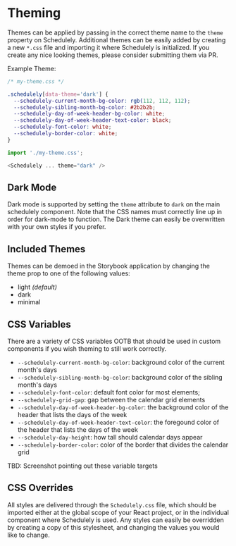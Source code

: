 # Theming

Themes can be applied by passing in the correct theme name to the `theme` property on Schedulely. Additional themes can be easily added by creating a new `*.css` file and importing it where Schedulely is initialized. If you create any nice looking themes, please consider submitting them via PR.

Example Theme:

```css
/* my-theme.css */

.schedulely[data-theme='dark'] {
  --schedulely-current-month-bg-color: rgb(112, 112, 112);
  --schedulely-sibling-month-bg-color: #2b2b2b;
  --schedulely-day-of-week-header-bg-color: white;
  --schedulely-day-of-week-header-text-color: black;
  --schedulely-font-color: white;
  --schedulely-border-color: white;
}
```

```js
import './my-theme.css';

<Schedulely ... theme="dark" />
```

## Dark Mode

Dark mode is supported by setting the `theme` attribute to `dark` on the main schedulely component. Note that the CSS names must correctly line up in order for dark-mode to function. The Dark theme can easily be overwritten with your own styles if you prefer.

## Included Themes

Themes can be demoed in the Storybook application by changing the theme prop to one of the following values:

- light _(default)_
- dark
- minimal

## CSS Variables

There are a variety of CSS variables OOTB that should be used in custom components if you wish theming to still work correctly.

- `--schedulely-current-month-bg-color`: background color of the current month's days
- `--schedulely-sibling-month-bg-color`: background color of the sibling month's days
- `--schedulely-font-color`: default font color for most elements;
- `--schedulely-grid-gap`: gap between the calendar grid elements
- `--schedulely-day-of-week-header-bg-color`: the background color of the header that lists the days of the week
- `--schedulely-day-of-week-header-text-color`: the foregound color of the header that lists the days of the week
- `--schedulely-day-height`: how tall should calendar days appear
- `--schedulely-border-color`: color of the border that divides the calendar grid

TBD: Screenshot pointing out these variable targets

## CSS Overrides

All styles are delivered through the `Schedulely.css` file, which should be imported either at the global scope of your React project, or in the individual component where Schedulely is used. Any styles can easily be overridden by creating a copy of this stylesheet, and changing the values you would like to change.
